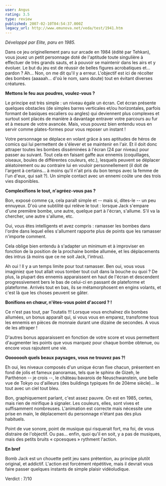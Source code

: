 ```yaml
---
user: Angus
rating: 3.5
type: review
published: 2007-02-10T04:54:37.000Z
legacy_url: http://www.emunova.net/veda/test/1941.htm
---
```

_Développé par Elite, paru en 1985\._  

  

Dans ce jeu originellement paru sur arcade en 1984 (édité par Tehkan), vous jouez un petit personnage doté de l'aptitude toute singulière à effectuer de très grands sauts, et à pouvoir se maintenir dans les airs et y évoluer. Le but du jeu est de réussir de belles figures acrobatiques et... pardon ? Ah... Non, on me dit qu'il y a erreur. L'objectif est ici de récolter des bombes (aaaaah... d'où le nom, sans doute) tout en évitant diverses créatures.  

  

**Mettons le feu aux poudres, voulez-vous ?**  

  

Le principe est très simple : un niveau égale un écran. Cet écran présente quelques obstacles (de simples barres verticales et/ou horizontales, parfois formant de basiques escaliers ou angles) qui deviennent plus complexes et surtout sont placés de manière à davantage entraver votre parcours au fur et à mesure de votre avancée. Mais, vous pouvez bien entendu vous en servir comme plates-formes pour vous reposer un instant !  

  

Votre personnage se déplace en volant grâce à ses aptitudes de héros de comics qui lui permettent de s'élever et se maintenir en l'air. Et il doit donc attraper toutes les bombes disséminées à l'écran (24 par niveau) pour passer au suivant. Tout cela en faisant gaffe aux ennemis (coquillages, oiseaux, boules de différentes couleurs, etc.), lesquels peuvent se déplacer aléatoirement ou au contraire lui en vouloir personnellement (il doit de l'argent à certains... à moins qu'il n'ait pris du bon temps avec la femme de l'un d'eux, qui sait ?). Un simple contact avec un ennemi coûte une des trois vies disponibles.  

  

**Complexifions le tout, n'agréez-vous pas ?**  

  

Bon, exposé comme ça, cela paraît simple et -- mais si, dites-le -- un peu ennuyeux. D'où une subtilité qui relève le tout : lorsque Jack s'empare d'une première bombe, une autre, quelque part à l'écran, s'allume. S'il va la chercher, une autre s'allume, etc.  

Oui, vous êtes intelligents et avez compris : ramasser les bombes dans l'ordre dans lequel elles s'allument rapporte plus de points que les ramasser n'importe comment.  

Cela oblige bien entendu à s'adapter un minimum et à improviser en fonction de la position de la prochaine bombe allumée, et les déplacements des intrus (à moins que ce ne soit Jack, l'intrus).  

  

Ah oui ! Il y a un temps limite pour tout ramasser. Ben oui, vous vous imaginiez que tout allait vous tomber tout cuit dans la bouche ou quoi ? De plus, la plupart des ennemis apparaissent en haut de l'écran et descendent progressivement bers le bas de celui-ci en passant de plateforme et plateforme. Arrivés tout en bas, ils se métamorphosent en engins volants, et c'est là que les choses peuvent se gâter.  

  

**Bonifions en chœur, n'êtes-vous point d'accord ? !**  

  

Ce n'est pas tout, par Toutatis !!! Lorsque vous enchaînez dix bombes allumées, un bonus apparaît qui, si vous vous en emparez, transforme tous les ennemis en pièces de monnaie durant une dizaine de secondes. A vous de les attraper !  

D'autres bonus apparaissent en fonction de votre score et vous permettent d'augmenter les points que vous marquez pour chaque bombe obtenue, ou encore vous rajoutent une vie.  

  

**Oooooooh quels beaux paysages, vous ne trouvez pas ?!**  

  

Eh oui, les niveaux composés d'un unique écran fixe chacun, présentent en fond de jolis et fameux panoramas, tels que le sphinx de Gizeh, le Parthénon -- je crois --, le château bavarois de Neuschwanstein, une belle vue de Tokyo ou d'ailleurs (des buildings typiques fin de 20ème siècle)... le tout avec un ciel tout bleu.  

  

Bon, graphiquement parlant, c'est assez pauvre. On est en 1985, certes, mais rien de mirifique à signaler. Les couleurs, elles, sont vives et suffisamment nombreuses. L'animation est correcte mais nécessite une prise en main, le déplacement du personnage n'étant pas des plus habituels.  

  

Point de vue sonore, point de musique qui risquerait fort, ma foi, de vous distraire de l'objectif. Ou pas... enfin, quoi qu'il en soit, y a pas de musiques, mais des petits bruits « cpcesques » rythment l'action.  

  

**En bref**  

  

Bomb Jack est un chouette petit jeu sans prétention, au principe plutôt original, et addictif. L'action est forcément répétitive, mais il devrait vous faire passer quelques instants de simple plaisir vidéoludique.  

  

Verdict : 7/10